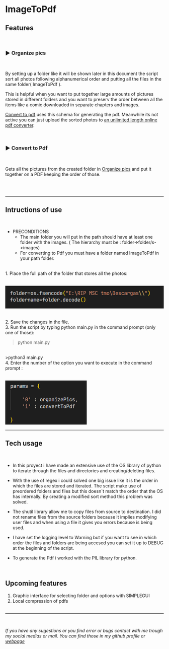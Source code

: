 # ImageToPdf

## Features
<br>

### ▶ Organize pics
<br>
<p>By setting up a folder like it will be shown later in this document the script sort all photos following alphanumerical order and putting
all the files in the same folder( ImageToPdf ).</p>
<p>This is helpful when you want to put together large amounts of pictures stored in different folders and you want to preserv the order between all the items like a comic downloaded in separate chapters and images.</p>
<p><a href="#convert-to-pdf">Convert to pdf</a> uses this schema for generating the pdf. Meanwhile its not active you can just upload the sorted photos to
<a href="https://tools.pdf24.org/es/png-a-pdf">an unlimited length online pdf converter</a>.</p>

<br>

### ▶ Convert to Pdf
<br>
<p>Gets all the pictures from the created folder in <a href="#convert-to-pdf">Organize pics</a> and put it together on a PDF keeping the order of those.</p>
</br>
</br>


<hr>

## Intructions of use
<br>

* PRECONDITIONS
    * The main folder you will put in the path should have at least one folder with the images. ( The hierarchy must be : folder->folder/s->images)
    * For converting to Pdf you must have a folder named ImageToPdf in your path folder.   

<br>
1. Place the full path of the folder that stores all the photos:
<br><br>

![folder](/media/folder_change.png)

<br>
2. Save the changes in the file.

<br>
3. Run the script by typing python main.py in the command prompt (only one of those):

>python main.py
<br>
>python3 main.py

<br>
4. Enter the number of the option you want to execute in the command prompt :
<br><br>

![functions](/media/current_functions.png)
<hr>

## Tech usage
<br>

- In this proyect i have made an extensive use of the OS library of python to iterate through the files and directories and creating/deleting files.


- With the use of regex i could solved one big issue like it is the order in which the files are stored and iterated. The script make use
of preordered folders and files but this doesn`t match the order that the OS has internally. By creating a modified sort method this problem was solved.

- The shutil library allow me to copy files from source to destination. I did not rename files from the source folders because it implies modifying user files and when using a file it gives you errors because is being used.

- I have set the logging level to Warning but if you want to see in which order the files and folders are being accesed you can set it up to DEBUG at the beginning of the script.

- To generate the Pdf i worked with the PIL library for python.

<br>

## Upcoming features

1. Graphic interface for selecting folder and options with SIMPLEGUI
2. Local compression of pdfs
<br><br>
<hr><br>

*If you have any sugestions or you find error or bugs contact with me trough my social medias or mail. You can find those in my github profile or [webpage](https://antoniomrtz.github.io/Antonio-Martinez-Portafolio/)*
